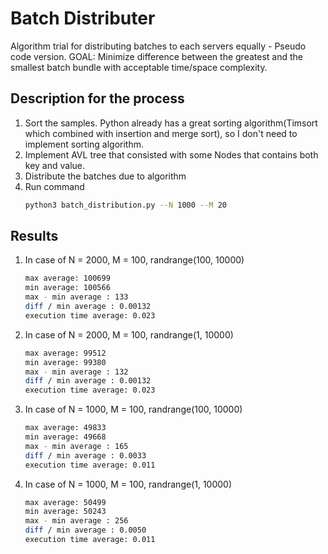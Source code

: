 # Batch Distributer
Algorithm trial for distributing batches to each servers equally - Pseudo code version.
GOAL: Minimize difference between the greatest and the smallest batch bundle with acceptable time/space complexity.


## Description for the process
1. Sort the samples. Python already has a great sorting algorithm(Timsort which combined with insertion and merge sort), so I don't need to implement sorting algorithm.
2. Implement AVL tree that consisted with some Nodes that contains both key and value.
3. Distribute the batches due to algorithm
4. Run command
    ```bash
    python3 batch_distribution.py --N 1000 --M 20
    ```

## Results
1. In case of N = 2000, M = 100, randrange(100, 10000)
    ```bash
    max average: 100699
    min average: 100566
    max - min average : 133
    diff / min average : 0.00132
    execution time average: 0.023
    ```
2. In case of N = 2000, M = 100, randrange(1, 10000)
    ```bash
    max average: 99512
    min average: 99380
    max - min average : 132
    diff / min average : 0.00132
    execution time average: 0.023
    ```
3. In case of N = 1000, M = 100, randrange(100, 10000)
    ```bash
    max average: 49833
    min average: 49668
    max - min average : 165
    diff / min average : 0.0033
    execution time average: 0.011
    ```
4. In case of N = 1000, M = 100, randrange(1, 10000)
    ```bash
    max average: 50499
    min average: 50243
    max - min average : 256
    diff / min average : 0.0050
    execution time average: 0.011
    ```
